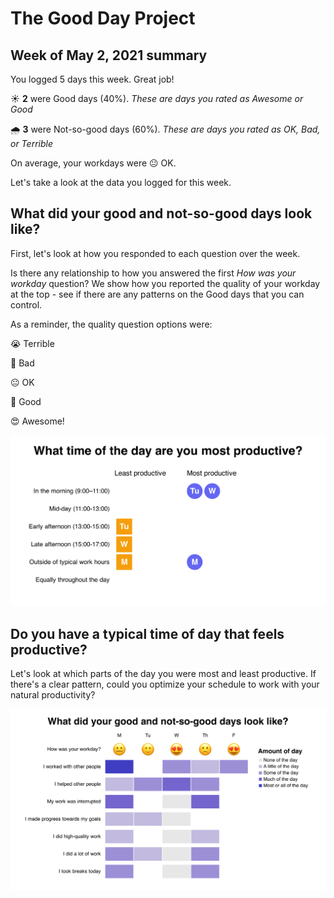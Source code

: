 
  # The Good Day Project

  ## Week of May 2, 2021 summary

  You logged 5 days this week. Great job!

  ☀️ **2** were Good days (40%). *These are days you rated as Awesome or Good*

  🌧 **3** were Not-so-good days (60%). *These are days you rated as OK, Bad, or Terrible*

  On average, your workdays were 😐 OK.

  Let's take a look at the data you logged for this week.

  ## What did your good and not-so-good days look like?

  First, let's look at how you responded to each question over the week.

  Is there any relationship to how you answered the first *How was your workday* question? We show how you reported the quality of your workday at the top - see if there are any patterns on the Good days that you can control.

  As a reminder, the quality question options were:

  😭 Terrible

🙁 Bad

😐 OK

🙂 Good

😍 Awesome!

  ![Image](time-of-day.png)


  ## Do you have a typical time of day that feels productive?

  Let's look at which parts of the day you were most and least productive. If there's a clear pattern, could you optimize your schedule to work with your natural productivity?

  ![Image](amount-of-day.png)

  